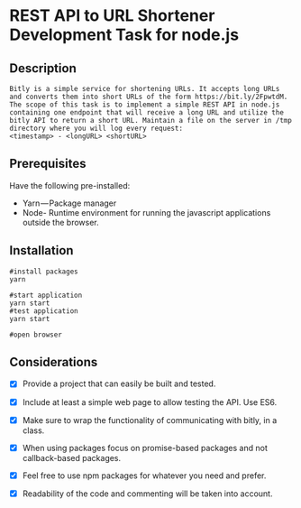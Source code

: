 # REST API to URL Shortener Development Task for node.js
  
Description
------------
```
Bitly is a simple service for shortening URLs. It accepts long URLs and converts them into short URLs of the form https://bit.ly/2FpwtdM.  
The scope of this task is to implement a simple REST API in node.js containing one endpoint that will receive a long URL and utilize the bitly API to return a short URL. Maintain a file on the server in /tmp directory where you will log every request:
<timestamp> - <longURL> <shortURL>
```
   


Prerequisites
--------------

Have the following pre-installed:
* Yarn — Package manager
* Node- Runtime environment for running the javascript applications outside the browser.

Installation
------------
```
#install packages
yarn

#start application
yarn start
#test application
yarn start

#open browser
```


Considerations
--------------

* [x] Provide a project that can easily be built and tested.
* [x] Include at least a simple web page to allow testing the API.
Use ES6.
* [x] Make sure to wrap the functionality of communicating with bitly, in a class.
* [x] When using packages focus on promise-based packages and not callback-based packages.
* [x] Feel free to use npm packages for whatever you need and prefer.
* [x] Readability of the code and commenting will be taken into account.

